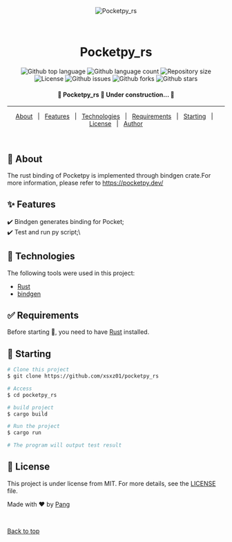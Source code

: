 <div align="center" id="top"> 
  <img src="./.github/app.gif" alt="Pocketpy_rs" />

  &#xa0;

  <!-- <a href="https://pocketpy_rs.netlify.app">Demo</a> -->
</div>

<h1 align="center">Pocketpy_rs</h1>

<p align="center">
  <img alt="Github top language" src="https://img.shields.io/github/languages/top/xsxz01/pocketpy_rs?color=56BEB8">

  <img alt="Github language count" src="https://img.shields.io/github/languages/count/xsxz01/pocketpy_rs?color=56BEB8">

  <img alt="Repository size" src="https://img.shields.io/github/repo-size/xsxz01/pocketpy_rs?color=56BEB8">

  <img alt="License" src="https://img.shields.io/github/license/xsxz01/pocketpy_rs?color=56BEB8">

  <img alt="Github issues" src="https://img.shields.io/github/issues/xsxz01/pocketpy_rs?color=56BEB8" />

  <img alt="Github forks" src="https://img.shields.io/github/forks/xsxz01/pocketpy_rs?color=56BEB8" />

  <img alt="Github stars" src="https://img.shields.io/github/stars/xsxz01/pocketpy_rs?color=56BEB8" />
</p>

<!-- Status -->

<h4 align="center"> 
	🚧  Pocketpy_rs 🚀 Under construction...  🚧
</h4> 

<hr>

<p align="center">
  <a href="#dart-about">About</a> &#xa0; | &#xa0; 
  <a href="#sparkles-features">Features</a> &#xa0; | &#xa0;
  <a href="#rocket-technologies">Technologies</a> &#xa0; | &#xa0;
  <a href="#white_check_mark-requirements">Requirements</a> &#xa0; | &#xa0;
  <a href="#checkered_flag-starting">Starting</a> &#xa0; | &#xa0;
  <a href="#memo-license">License</a> &#xa0; | &#xa0;
  <a href="https://github.com/xsxz01" target="_blank">Author</a>
</p>

<br>

## :dart: About ##

The rust binding of Pocketpy is implemented through bindgen crate.For more information, please refer to https://pocketpy.dev/

## :sparkles: Features ##

:heavy_check_mark: Bindgen generates binding for Pocket;\
:heavy_check_mark: Test and run py script;\

## :rocket: Technologies ##

The following tools were used in this project:

- [Rust](https://www.rust-lang.org)
- [bindgen](https://github.com/pocketpy/pocketpy)

## :white_check_mark: Requirements ##

Before starting :checkered_flag:, you need to have [Rust](https://www.rust-lang.org) installed.

## :checkered_flag: Starting ##

```bash
# Clone this project
$ git clone https://github.com/xsxz01/pocketpy_rs

# Access
$ cd pocketpy_rs

# build project
$ cargo build

# Run the project
$ cargo run

# The program will output test result
```

## :memo: License ##

This project is under license from MIT. For more details, see the [LICENSE](LICENSE) file.


Made with :heart: by <a href="https://github.com/xsxz01" target="_blank">Pang</a>

&#xa0;

<a href="#top">Back to top</a>
